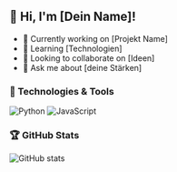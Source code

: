 ## 👋 Hi, I'm [Dein Name]!
- 🔭 Currently working on [Projekt Name]
- 🌱 Learning [Technologien]
- 👯 Looking to collaborate on [Ideen]
- 💬 Ask me about [deine Stärken]

### 🔧 Technologies & Tools
![Python](https://img.shields.io/badge/-Python-333?style=flat&logo=python)
![JavaScript](https://img.shields.io/badge/-JavaScript-333?style=flat&logo=javascript)

### 🏆 GitHub Stats
![GitHub stats](https://github-readme-stats.vercel.app/api?username=Matteo-Italiano&show_icons=true)
